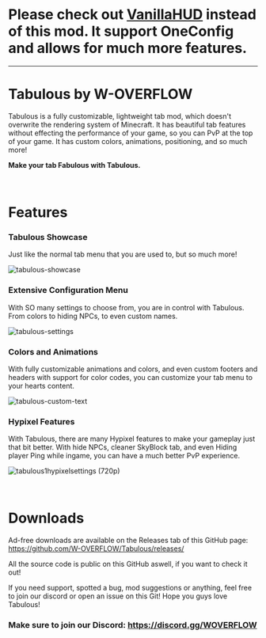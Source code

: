 # Please check out [VanillaHUD](https://github.com/Polyfrost/VanillaHUD) instead of this mod. It support OneConfig and allows for much more features.

----

# Tabulous by W-OVERFLOW
Tabulous is a fully customizable, lightweight tab mod, which doesn't overwrite the rendering system of Minecraft. It has beautiful tab features without effecting the performance of your game, so you can PvP at the top of your game. It has custom colors, animations, positioning, and so much more!

**Make your tab Fabulous with Tabulous.**<p>&nbsp;</p>

# Features
### Tabulous Showcase
Just like the normal tab menu that you are used to, but so much more!

![tabulous-showcase](https://user-images.githubusercontent.com/79922345/150956944-2ca64464-3211-46c8-9dc4-8785eb572b10.gif)

### Extensive Configuration Menu
With SO many settings to choose from, you are in control with Tabulous. From colors to hiding NPCs, to even custom names.

![tabulous-settings](https://user-images.githubusercontent.com/79922345/150957816-d6b6056d-1de1-49e1-a7f4-07d3d831c125.gif)

### Colors and Animations
With fully customizable animations and colors, and even custom footers and headers with support for color codes, you can customize your tab menu to your hearts content.

![tabulous-custom-text](https://user-images.githubusercontent.com/79922345/150957420-7b05ffa5-19c4-4d04-bc10-739fb58743c5.gif)

### Hypixel Features
With Tabulous, there are many Hypixel features to make your gameplay just that bit better. With hide NPCs, cleaner SkyBlock tab, and even Hiding player Ping while ingame, you can have a much better PvP experience.

![tabulous1hypixelsettings (720p)](https://user-images.githubusercontent.com/79922345/150957966-35d8076b-adce-4b75-8a57-981d716fcf93.png)


<p>&nbsp;</p>

# Downloads
Ad-free downloads are available on the Releases tab of this GitHub page: https://github.com/W-OVERFLOW/Tabulous/releases/

All the source code is public on this GitHub aswell, if you want to check it out!

If you need support, spotted a bug, mod suggestions or anything, feel free to join our discord or open an issue on this Git! Hope you guys love Tabulous!

### **Make sure to join our Discord: https://discord.gg/WOVERFLOW**
